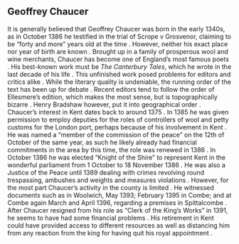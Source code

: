 ## Geoffrey Chaucer

It is generally believed that Geoffrey Chaucer was born in the early 1340s, as in October 1386 he testified in the trial of Scrope v Grosvenor, claiming to be “forty and more” years old at the time . However, neither his exact place nor year of birth are known . Brought up in a family of prosperous wool and wine merchants, Chaucer has become one of England’s most famous poets .
His best-known work must be _The Canterbury Tales_, which he wrote in the last decade of his life . This unfinished work posed problems for editors and critics alike . While the literary quality is undeniable, the running order of the text has been up for debate . Recent editors tend to follow the order of Ellesmere’s edition, which makes the most sense, but is topographically bizarre . Henry Bradshaw however, put it into geographical order .
Chaucer’s interest in Kent dates back to around 1375 . In 1385 he was given permission to employ deputies for the roles of controllers of wool and petty customs for the London port, perhaps because of his involvement in Kent . He was named a “member of the commission of the peace” on the 12th of October of the same year, as such he likely already had financial commitments in the area by this time, the role was renewed in 1386 . In October 1386 he was elected “Knight of the Shire” to represent Kent in the wonderful parliament from 1 October to 18 November 1386 . He was also a Justice of the Peace until 1389 dealing with crimes revolving round trespassing, ambushes and weights and measures violations . However, for the most part Chaucer’s activity in the county is limited . He witnessed documents such as in Woolwich, May 1393; February 1395 in Combe; and at Combe again March and April 1396, regarding a premises in Spittalcombe . 
After Chaucer resigned from his role as “Clerk of the King’s Works” in 1391, he seems to have had some financial problems . His retirement in Kent could have provided access to different resources as well as distancing him from any reaction from the king for having quit his royal appointment .
